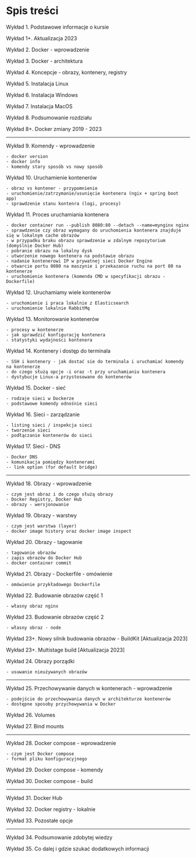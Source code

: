 # Spis treści

Wykład 1. Podstawowe informacje o kursie

Wykład 1+. Aktualizacja 2023

Wykład 2. Docker - wprowadzenie

Wykład 3. Docker - architektura

Wykład 4. Koncepcje - obrazy, kontenery, registry

Wykład 5. Instalacja Linux

Wykład 6. Instalacja Windows

Wykład 7. Instalacja MacOS

Wykład 8. Podsumowanie rozdziału

Wykład 8+. Docker zmiany 2019 - 2023

---

Wykład 9. Komendy - wprowadzenie

    - docker version
    - docker info
    - komendy stary sposób vs nowy sposób

Wykład 10. Uruchamienie kontenerów

    - obraz vs kontener - przypomnienie
    - uruchomienie/zatrzymanie/usunięcie kontenera (ngix + spring boot app)
    - sprawdzenie stanu kontenra (logi, procesy)

Wykład 11. Proces uruchamiania kontenera

    - docker container run --publish 8080:80 --detach --name=mynginx nginx
    - sprawdzenie czy obraz wymagany do uruchomienia kontenera znajduje się w lokalnym cache obrazów
    - w przypadku braku obrazu sprawdzenie w zdalnym repozytorium (domyślnie Docker Hub)
    - pobranie obrazu na lokalny dysk
    - utworzenie nowego kontenera na podstawie obrazu
    - nadanie kontenerowi IP w prywatnej sieci Docker Engine
    - otwarcie portu 8080 na maszynie i przekazanie ruchu na port 80 na kontenerze
    - uruchomienie kontenera (komenda CMD w specyfikacji obrazu - Dockerfile)

Wykład 12. Uruchamiamy wiele kontenerów

    - uruchomienie i praca lokalnie z Elasticsearch
    - uruchomienie lokalnie RabbitMq

Wykład 13. Monitorowanie kontenerów

    - procesy w kontenerze
    - jak sprawdzić konfigurację kontenera
    - statystyki wydajności kontenera

Wykład 14. Kontenery i dostęp do terminala

    - SSH i kontenery - jak dostać sie do terminala i uruchamiać komendy na kontenerze
    - do czego służą opcje -i oraz -t przy uruchamianiu kontenera
    - dystybucje Linux-a przystosowane do kontenerów

Wykład 15. Docker - sieć

    - rodzaje sieci w Dockerze
    - podstawowe komendy odnośnie sieci

Wykład 16. Sieci - zarządzanie

    - listing sieci / inspekcja sieci
    - tworzenie sieci
    - podłączanie kontenerów do sieci

Wykład 17. Sieci - DNS

    - Docker DNS
    - komunikacja pomiędzy kontenerami
    -- link option (for default bridge)

---

Wykład 18. Obrazy - wprowadzenie

    - czym jest obraz i do czego służą obrazy
    - Docker Registry, Docker Hub
    - obrazy - wersjonowanie

Wykład 19. Obrazy - warstwy

    - czym jest warstwa (layer)
    - docker image history oraz docker image inspect

Wykład 20. Obrazy - tagowanie

    - tagowanie obrazów
    - zapis obrazów do Docker Hub
    - docker container commit

Wykład 21. Obrazy - Dockerfile - omówienie

    - omówienie przykładowego Dockerfile

Wykład 22. Budowanie obrazów część 1

    - własny obraz nginx

Wykład 23. Budowanie obrazów część 2

    - własny obraz - node

Wykład 23+. Nowy silnik budowania obrazów - BuildKit [Aktualizacja 2023]

Wykład 23+. Multistage build [Aktualizacja 2023]

Wykład 24. Obrazy porządki

    - usuwanie nieużywanych obrazów

---

Wykład 25. Przechowywanie danych w kontenerach - wprowadzenie

    - podejście do przechowywania danych w architekturze kontenerów
    - dostępne sposoby przychowywania w Docker

Wykład 26. Volumes

Wykład 27. Bind mounts

---

Wykład 28. Docker compose - wprowadzenie

    - czym jest Docker compose
    - format pliku konfiguracyjnego

Wykład 29. Docker compose - komendy

Wykład 30. Docker compose - build

---

Wykład 31. Docker Hub

Wykład 32. Docker registry - lokalnie

Wykład 33. Pozostałe opcje

---

Wykład 34. Podsumowanie zdobytej wiedzy

Wykład 35. Co dalej i gdzie szukać dodatkowych informacji